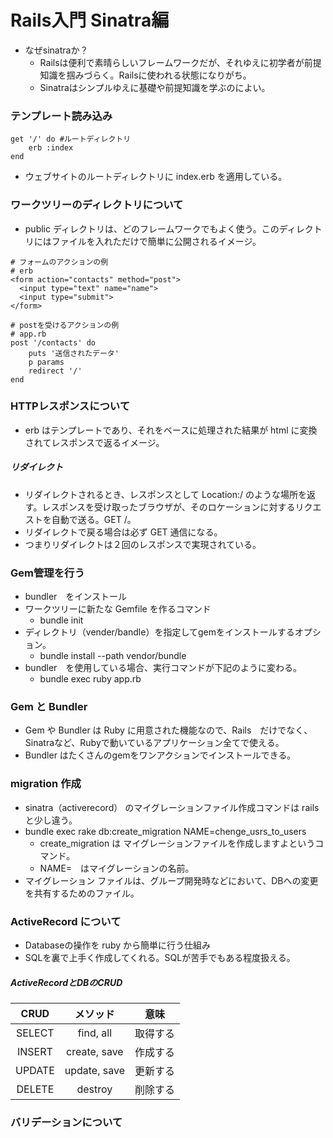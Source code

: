 # Rails入門 Sinatra編

- なぜsinatraか？
  - Railsは便利で素晴らしいフレームワークだが、それゆえに初学者が前提知識を掴みづらく。Railsに使われる状態になりがち。
  - Sinatraはシンプルゆえに基礎や前提知識を学ぶのによい。

### テンプレート読み込み
```
get '/' do #ルートディレクトリ
    erb :index
end
```
- ウェブサイトのルートディレクトリに index.erb を適用している。

### ワークツリーのディレクトリについて
- public ディレクトリは、どのフレームワークでもよく使う。このディレクトリにはファイルを入れただけで簡単に公開されるイメージ。


```
# フォームのアクションの例
# erb
<form action="contacts" method="post">
  <input type="text" name="name">
  <input type="submit">
</form>
```
```
# postを受けるアクションの例
# app.rb
post '/contacts' do
    puts '送信されたデータ'
    p params
    redirect '/'
end
```

### HTTPレスポンスについて
- erb はテンプレートであり、それをベースに処理された結果が html に変換されてレスポンスで返るイメージ。

##### リダイレクト
- リダイレクトされるとき、レスポンスとして Location:/ のような場所を返す。レスポンスを受け取ったブラウザが、そのロケーションに対するリクエストを自動で送る。GET /。
- リダイレクトで戻る場合は必ず GET 通信になる。
- つまりリダイレクトは２回のレスポンスで実現されている。


### Gem管理を行う
- bundler　をインストール
- ワークツリーに新たな Gemfile を作るコマンド
  - bundle init
- ディレクトリ（vender/bandle）を指定してgemをインストールするオプション。
  - bundle install --path vendor/bundle
- bundler　を使用している場合、実行コマンドが下記のように変わる。
  - bundle exec ruby app.rb

### Gem と Bundler
- Gem や Bundler は Ruby に用意された機能なので、Rails　だけでなく、Sinatraなど、Rubyで動いているアプリケーション全てで使える。
- Bundler はたくさんのgemをワンアクションでインストールできる。

### migration 作成
- sinatra（activerecord） のマイグレーションファイル作成コマンドは rails と少し違う。
- bundle exec rake db:create_migration NAME=chenge_usrs_to_users
  - create_migration は マイグレーションファイルを作成しますよというコマンド。
  - NAME=　はマイグレーションの名前。
- マイグレーション ファイルは、グループ開発時などにおいて、DBへの変更を共有するためのファイル。

### ActiveRecord について
- Databaseの操作を ruby から簡単に行う仕組み
- SQLを裏で上手く作成してくれる。SQLが苦手でもある程度扱える。
##### ActiveRecordとDBのCRUD
|CRUD|メソッド|意味|
|:---:|:---:|:---:|
|SELECT|find, all|取得する|
|INSERT|create, save|作成する|
|UPDATE|update, save|更新する|
|DELETE|destroy|削除する|

### バリデーションについて
